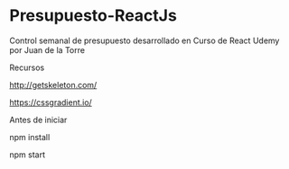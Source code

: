 # Presupuesto-ReactJs
Control semanal de presupuesto desarrollado en Curso de React Udemy por Juan de la Torre

Recursos

http://getskeleton.com/

https://cssgradient.io/

Antes de iniciar

npm install

npm start
